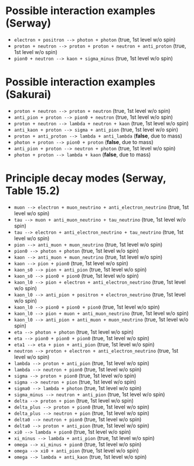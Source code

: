 # Possible interaction examples (Serway)
* `electron + positron --> photon + photon`                         (true, 1st level w/o spin)
* `proton + neutron --> proton + proton + neutron + anti_proton`    (true, 1st level w/o spin)
* `pion0 + neutron --> kaon + sigma_minus`                          (true, 1st level w/o spin)

# Possible interaction examples (Sakurai)
* `proton + neutron --> proton + neutron`                           (true, 1st level w/o spin)
* `anti_pion + proton --> pion0 + neutron`                          (true, 1st level w/o spin)
* `proton + neutron --> lambda + neutron + kaon`                    (true, 1st level w/o spin)
* `anti_kaon + proton --> sigma + anti_pion`                        (true, 1st level w/o spin)
* `proton + anti_proton --> lambda + anti_lambda`                   (**false**, due to mass)
* `photon + proton --> pion0 + proton`                              (**false**, due to mass)
* `anti_pion + proton --> neutron + photon`                         (true, 1st level w/o spin)
* `photon + proton --> lambda + kaon`                               (**false**, due to mass)

# Principle decay modes (Serway, Table 15.2)

* `muon --> electron + muon_neutrino + anti_electron_neutrino`      (true, 1st level w/o spin)
* `tau --> muon + anti_muon_neutrino + tau_neutrino`                (true, 1st level w/o spin)
* `tau --> electron + anti_electron_neutrino + tau_neutrino`        (true, 1st level w/o spin)
* `pion --> anti_muon + muon_neutrino`                              (true, 1st level w/o spin)
* `pion0 --> photon + photon`                                       (true, 1st level w/o spin)
* `kaon --> anti_muon + muon_neutrino`                              (true, 1st level w/o spin)
* `kaon --> pion + pion0`                                           (true, 1st level w/o spin)
* `kaon_s0 --> pion + anti_pion`                                    (true, 1st level w/o spin)
* `kaon_s0 --> pion0 + pion0`                                       (true, 1st level w/o spin)
* `kaon_l0 --> pion + electron + anti_electron_neutrino`            (true, 1st level w/o spin)
* `kaon_l0 --> anti_pion + positron + electron_neutrino`            (true, 1st level w/o spin)
* `kaon_l0 --> pion0 + pion0 + pion0`                               (true, 1st level w/o spin)
* `kaon_l0 --> pion + muon + anti_muon_neutrino`                    (true, 1st level w/o spin)
* `kaon_l0 --> anti_pion + anti_muon + muon_neutrino`               (true, 1st level w/o spin)
* `eta --> photon + photon`                                         (true, 1st level w/o spin)
* `eta --> pion0 + pion0 + pion0`                                   (true, 1st level w/o spin)
* `eta1 --> eta + pion + anti_pion`                                 (true, 1st level w/o spin)
* `neutron --> proton + electron + anti_electron_neutrino`          (true, 1st level w/o spin)
* `lambda --> proton + anti_pion`                                   (true, 1st level w/o spin)
* `lambda --> neutron + pion0`                                      (true, 1st level w/o spin)
* `sigma --> proton + pion0`                                        (true, 1st level w/o spin)
* `sigma --> neutron + pion`                                        (true, 1st level w/o spin)
* `sigma0 --> lambda + photon`                                      (true, 1st level w/o spin)
* `sigma_minus --> neutron + anti_pion`                             (true, 1st level w/o spin)
* `delta --> proton + pion`                                         (true, 1st level w/o spin)
* `delta_plus --> proton + pion0`                                   (true, 1st level w/o spin)
* `delta_plus --> neutron + pion`                                   (true, 1st level w/o spin)
* `delta0 --> neutron + pion0`                                      (true, 1st level w/o spin)
* `delta0 --> proton + anti_pion`                                   (true, 1st level w/o spin)
* `xi0 --> lambda + pion0`                                          (true, 1st level w/o spin)
* `xi_minus --> lambda + anti_pion`                                 (true, 1st level w/o spin)
* `omega --> xi_minus + pion0`                                      (true, 1st level w/o spin)
* `omega --> xi0 + anti_pion`                                       (true, 1st level w/o spin)
* `omega --> lambda + anti_kaon`                                    (true, 1st level w/o spin)
